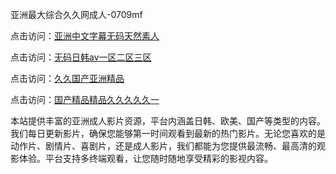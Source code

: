 亚洲最大综合久久网成人-0709mf

点击访问：<a href="https://heiliaozj3tjd.pages.dev">亚洲中文字幕无码天然素人</a>

点击访问：<a href="https://heiliaoe8ajia.pages.dev">无码日韩av一区二区三区</a>

点击访问：<a href="https://heiliaoxqkkct.pages.dev">久久国产亚洲精品</a>

点击访问：<a href="https://heiliaoxwd5i8.pages.dev">国产精品精品久久久久久一</a>

本站提供丰富的亚洲成人影片资源，平台内涵盖日韩、欧美、国产等类型的内容。我们每日更新影片，确保您能够第一时间观看到最新的热门影片。无论您喜欢的是动作片、剧情片、喜剧片，还是成人影片，我们都能为您提供最流畅、最高清的观影体验。平台支持多终端观看，让您随时随地享受精彩的影视内容。

<span style="display:none;">[Canonical link](https://github.com/ty20250709/ty14 ）</span>

